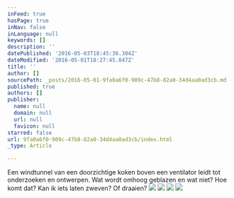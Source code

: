 ```yaml
---
inFeed: true
hasPage: true
inNav: false
inLanguage: null
keywords: []
description: ''
datePublished: '2016-05-03T18:45:36.304Z'
dateModified: '2016-05-01T18:27:45.847Z'
title: ''
author: []
sourcePath: _posts/2016-05-01-9fa0a6f0-909c-47b8-82a0-34d4aa0ad3cb.md
published: true
authors: []
publisher:
  name: null
  domain: null
  url: null
  favicon: null
starred: false
url: 9fa0a6f0-909c-47b8-82a0-34d4aa0ad3cb/index.html
_type: Article

---
```

Een windtunnel van een doorzichtige koken boven een ventilator leidt tot onderzoeken en ontwerpen. Wat wordt omhoog geblazen en wat niet? Hoe komt dat? Kan ik iets laten zweven? Of draaien? ![](https://the-grid-user-content.s3-us-west-2.amazonaws.com/0e9b9845-b33c-47ca-b457-d28457d617de.jpg)
![](https://the-grid-user-content.s3-us-west-2.amazonaws.com/6b528eaa-06e2-488f-b76b-f57032be64af.jpg)
![](https://the-grid-user-content.s3-us-west-2.amazonaws.com/adb11093-c294-4da2-95b1-3af8ba7eb485.jpg)
![](https://the-grid-user-content.s3-us-west-2.amazonaws.com/8fc42675-0aa5-404a-84d7-a1cfc658a4e1.jpg)